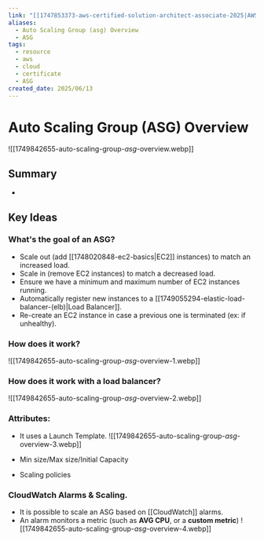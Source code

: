 ```yaml
---
link: "[[1747853373-aws-certified-solution-architect-associate-2025|AWS Certified Solution Architect Associate 2025]]"
aliases:
  - Auto Scaling Group (asg) Overview
  - ASG
tags:
  - resource
  - aws
  - cloud
  - certificate
  - ASG
created_date: 2025/06/13
---
```

# Auto Scaling Group (ASG) Overview
![[1749842655-auto-scaling-group-_asg_-overview.webp]]
## Summary
- 
## Key Ideas
### What's the goal of an ASG?
- Scale out (add [[1748020848-ec2-basics|EC2]] instances) to match an increased load.
- Scale in (remove EC2 instances) to match a decreased load.
- Ensure we have a minimum and maximum number of EC2 instances running.
- Automatically register new instances to a [[1749055294-elastic-load-balancer-(elb)|Load Balancer]].
- Re-create an EC2 instance in case a previous one is terminated (ex: if unhealthy).
### How does it work?
![[1749842655-auto-scaling-group-_asg_-overview-1.webp]]
### How does it work with a load balancer?
![[1749842655-auto-scaling-group-_asg_-overview-2.webp]]

### Attributes:
- It uses a Launch Template.
![[1749842655-auto-scaling-group-_asg_-overview-3.webp]]

- Min size/Max size/Initial Capacity
- Scaling policies
### CloudWatch Alarms & Scaling.
- It is possible to scale an ASG based on [[CloudWatch]] alarms.
- An alarm monitors a metric (such as **AVG CPU**, or a **custom metric**)
![[1749842655-auto-scaling-group-_asg_-overview-4.webp]]







